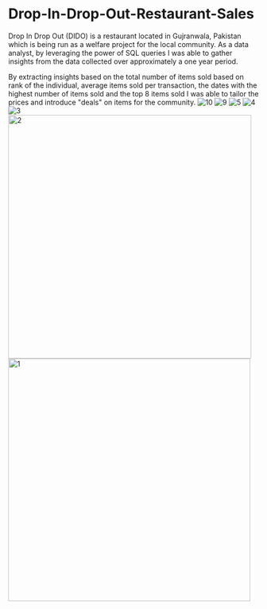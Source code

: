 # Drop-In-Drop-Out-Restaurant-Sales
Drop In Drop Out (DIDO) is a restaurant located in Gujranwala, Pakistan which is being run as a welfare project for the local community. As a data analyst, by leveraging the power of SQL queries I was able to gather insights from the data collected over approximately a one year period.

By extracting insights based on the total number of items sold based on rank of the individual, average items sold per transaction, the dates with the highest number of items sold and the top 8 items sold I was able to tailor the prices and introduce "deals" on items for the community. 
![10](https://github.com/user-attachments/assets/c5df09d6-3458-4af0-af6b-774e7afa96e8)
![9](https://github.com/user-attachments/assets/03114343-77ef-4327-adc4-b55f3054778e)
![5](https://github.com/user-attachments/assets/b61ad007-4c2b-4a48-adcf-f3ba9ce4f973)
![4](https://github.com/user-attachments/assets/adc12e13-1138-42dc-b2fc-dd060099f49f)
![3](https://github.com/user-attachments/assets/d9a57ca9-5915-46ab-a4bd-6e4965b490b3)
<img width="489" alt="2" src="https://github.com/user-attachments/assets/cc23490a-9d99-4978-893d-bed2e293202c" />
<img width="487" alt="1" src="https://github.com/user-attachments/assets/a7c2f4dd-3a97-48c6-a92c-7b614e6c0ab8" />
